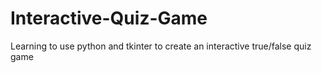 # Interactive-Quiz-Game

Learning to use python and tkinter to create an interactive true/false quiz game
